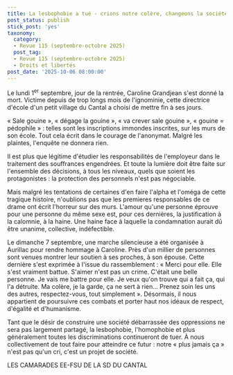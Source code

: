 ```yaml
---
title: La lesbophobie a tué - crions notre colère, changeons la société
post_status: publish
stick_post: 'yes'
taxonomy:
  category:
  - Revue 115 (septembre-octobre 2025)
  post_tag:
  - Revue 115 (septembre-octobre 2025)
  - Droits et libertés
post_date: '2025-10-06 08:00:00'
---
```


Le lundi 1<sup>er</sup> septembre, jour de la rentrée, Caroline Grandjean s'est donné la mort. Victime depuis de trop longs mois de l'ignominie, cette directrice d'école d'un petit village du Cantal a choisi de mettre fin à ses jours.

« Sale gouine », « dégage la gouine », « va crever sale gouine », « gouine = pédophile » : telles sont les inscriptions immondes inscrites, sur les murs de son école. Tout cela écrit dans le courage de l'anonymat. Malgré les plaintes, l'enquête ne donnera rien.

Il est plus que légitime d'étudier les responsabilités de l'employeur dans le traitement des souffrances engendrées. Et toute la lumière doit être faite sur l'ensemble des décisions, à tous les niveaux, quels que soient les protagonistes : la protection des personnels n'est pas négociable.

Mais malgré les tentations de certaines d'en faire l'alpha et l'oméga de cette tragique histoire, n'oublions pas que les premieres responsables de ce drame ont écrit l'horreur sur des murs. L'amour qu'une personne éprouve pour une personne du même sexe est, pour ces dernières, la justification à la calomnie, à la haine. Une haine face à laquelle la condamnation aurait dû être unanime, collective, indéfectible.

Le dimanche 7 septembre, une marche silencieuse a été organisée à Aurillac pour rendre hommage à Caroline. Près d'un millier de personnes sont venues montrer leur soutien à ses proches, à son épouse. Cette dernière s'est exprimée à l'issue du rassemblement : « Merci pour elle. Elle s'est vraiment battue. S'aimer n'est pas un crime. C'était une belle personne. Je vais me battre pour elle. Je veux qu'on trouve qui a fait ça, qui l'a détruite. Ma colère, je la garde, ça ne sert à rien... Prenez soin les uns des autres, respectez-vous, tout simplement ». Désormais, il nous appartient de poursuivre ces combats et porter haut nos idéaux de respect, d'égalité et d'humanisme.

Tant que le désir de construire une société débarrassée des oppressions ne sera pas largement partagé, la lesbophobie, l'homophobie et plus généralement toutes les discriminations continueront de tuer. À nous collectivement de tout faire pour atteindre ce futur : notre « plus jamais ça » n'est pas qu'un cri, c'est un projet de société.

LES CAMARADES EE-FSU DE LA SD DU CANTAL
